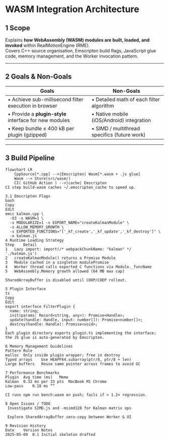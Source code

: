  # WASM Integration Architecture

## 1  Scope
Explains **how WebAssembly (WASM) modules are built, loaded, and invoked** within RealMotionEngine (RME).  
Covers C++ source organisation, Emscripten build flags, JavaScript glue code, memory management, and the Worker invocation pattern.

---

## 2  Goals & Non-Goals
| Goals | Non-Goals |
| ----- | --------- |
| • Achieve sub-millisecond filter execution in browser | • Detailed math of each filter algorithm |
| • Provide a **plugin-style** interface for new modules | • Native mobile (iOS/Android) integration |
| • Keep bundle ≤ 400 kB per plugin (gzipped) | • SIMD / multithread specifics (future work) |

---

## 3  Build Pipeline
```mermaid
flowchart LR
    CppSource[*.cpp] -->|Emscripten| Wasm[*.wasm + .js glue]
    Wasm --> Store(src/wasm/)
    CI( GitHub Action ) -->|cache| Emscripten
CI step build-wasm caches ~/.emscripten_cache to speed up.

3.1 Emscripten Flags
bash
Copy
Edit
emcc kalman.cpp \
  -O3 -s WASM=1 \
  -s MODULARIZE=1 -s EXPORT_NAME="createKalmanModule" \
  -s ALLOW_MEMORY_GROWTH \
  -s EXPORTED_FUNCTIONS="['_kf_create','_kf_update','_kf_destroy']" \
  -o kalman.js
4 Runtime Loading Strategy
Step	Detail
1	Lazy import: import(/* webpackChunkName: "kalman" */ './kalman.js')
2	createKalmanModule() returns a Promise Module
3	Module cached in a singleton modulePromise
4	Worker thread calls exported C functions via Module._funcName
5	WebAssembly.Memory growth allowed (64 MB max cap)

SharedArrayBuffer is disabled until COOP/COEP rollout.

5 Plugin Interface
ts
Copy
Edit
export interface FilterPlugin {
  name: string;
  init(params: Record<string, any>): Promise<Handle>;
  update(handle: Handle, input: number[]): Promise<number[]>;
  destroy(handle: Handle): Promise<void>;
}
Each plugin directory exports plugin.ts implementing the interface; the JS glue is auto-generated by Emscripten.

6 Memory Management Guidelines
Pattern	Rule
malloc	Only inside plugin wrapper; free in destroy
Typed arrays	Use HEAPF64.subarray(ptr/8, ptr/8 + len)
Large buffers	Reuse same pointer across frames to avoid GC

7 Performance Benchmarks
Plugin	Avg time (ms)	Memo
Kalman	0.32 ms per 33 pts	MacBook M1 Chrome
Low-pass	0.18 ms	“”

CI runs npm run bench:wasm on push; fails if > 1.2× regression.

8 Open Issues / TODO
 Investigate SIMD.js and -msimd128 for Kalman matrix ops

 Explore SharedArrayBuffer zero-copy between Worker & UI

9 Revision History
Date	Version	Notes
2025-05-09	0.1	Initial skeleton drafted